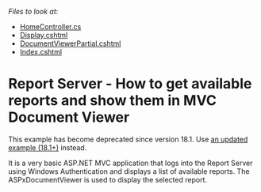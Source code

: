 <!-- default file list -->
*Files to look at*:

* [HomeController.cs](./CS/T116154/Controllers/HomeController.cs)
* [Display.cshtml](./CS/T116154/Views/Home/Display.cshtml)
* [DocumentViewerPartial.cshtml](./CS/T116154/Views/Home/DocumentViewerPartial.cshtml)
* [Index.cshtml](./CS/T116154/Views/Home/Index.cshtml)
<!-- default file list end -->
# Report Server - How to get available reports and show them in MVC Document Viewer

<p>This example has become deprecated since version 18.1. Use <a href="https://github.com/DevExpress-Examples/how-to-display-documents-from-the-report-and-dashboard-server-in-the-web-document-viewer-T636239">an updated example (18.1+)</a> instead.</p>

<p>It is a very basic ASP.NET MVC application that logs into the Report Server using Windows Authentication and displays a list of available reports. The ASPxDocumentViewer is used to display the selected report.</p>

<br/>


